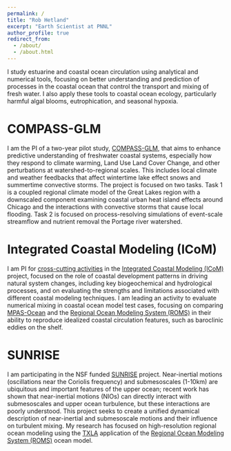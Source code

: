 ```yaml
---
permalink: /
title: "Rob Hetland"
excerpt: "Earth Scientist at PNNL"
author_profile: true
redirect_from: 
  - /about/
  - /about.html
---
```


I study estuarine and coastal ocean circulation using analytical and numerical tools, focusing on better understanding and prediction of processes in the coastal ocean that control the transport and mixing of fresh water.  I also apply these tools to coastal ocean ecology, particularly harmful algal blooms, eutrophication, and seasonal hypoxia.

COMPASS-GLM
======
I am the PI of a two-year pilot study, [COMPASS-GLM](https://compass.pnnl.gov/GLM/), that aims to enhance predictive understanding of freshwater coastal systems, especially how they respond to climate warming, Land Use Land Cover Change, and other perturbations at watershed-to-regional scales. This includes local climate and weather feedbacks that affect wintertime lake effect snows and summertime convective storms. The project is focused on two tasks. Task 1 is a coupled regional climate model of the Great Lakes region with a downscaled component examining coastal urban heat island effects around Chicago and the interactions with convective storms that cause local flooding. Task 2 is focused on process-resolving simulations of event-scale streamflow and nutrient removal the Portage river watershed.

Integrated Coastal Modeling (ICoM)
======
I am PI for [cross-cutting activities](https://icom.pnnl.gov/research/CrossCutting) in the [Integrated Coastal Modeling (ICoM)](https://icom.pnnl.gov/) project, focused on the role of coastal development patterns in driving natural system changes, including key biogeochemical and hydrological processes, and on evaluating the strengths and limitations associated with different coastal modeling techniques. I am leading an activity to evaluate numerical mixing in coastal ocean model test cases, focusing on comparing [MPAS-Ocean](https://mpas-dev.github.io/ocean/ocean.html) and the [Regional Ocean Modeling System (ROMS)](https://www.myroms.org/) in their ability to reproduce idealized coastal circulation features, such as baroclinic eddies on the shelf.

SUNRISE
======
I am participating in the NSF funded [SUNRISE](https://sunrise-nsf.github.io/) project. Near-inertial motions (oscillations near the Coriolis frequency) and submesoscales (1-10km) are ubiquitous and important features of the upper ocean; recent work has shown that near-inertial motions (NIOs) can directly interact with submesoscales and upper ocean turbulence, but these interactions are poorly understood. This project seeks to create a unified dynamical description of near-inertial and submesoscale motions and their influence on turbulent mixing. My research has focused on high-resolution regional ocean modeling using the [TXLA](https://pong.tamu.edu/tabswebsite/) application of the [Regional Ocean Modeling System (ROMS)](https://www.myroms.org/) ocean model.


